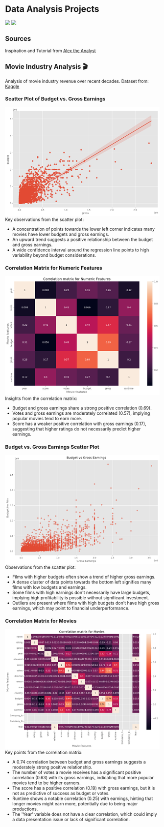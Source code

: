 # Data Analysis Projects

<img src="https://img.shields.io/badge/-Python-blue" /> <img src="https://img.shields.io/badge/-Jupyter-orange" />

## Sources
Inspiration and Tutorial from [Alex the Analyst](https://github.com/AlexTheAnalyst/PortfolioProjects)

## Movie Industry Analysis 🎬
Analysis of movie industry revenue over recent decades. Dataset from: [Kaggle](https://www.kaggle.com/datasets/danielgrijalvas/movies)

### Scatter Plot of Budget vs. Gross Earnings
![Budget vs Gross Earnings Scatter Plot](demo/m1.png)  
Key observations from the scatter plot:
- A concentration of points towards the lower left corner indicates many movies have lower budgets and gross earnings.
- An upward trend suggests a positive relationship between the budget and gross earnings.
- A wide confidence interval around the regression line points to high variability beyond budget considerations.

### Correlation Matrix for Numeric Features
![Correlation Matrix](demo/m2.png)  
Insights from the correlation matrix:
- Budget and gross earnings share a strong positive correlation (0.69).
- Votes and gross earnings are moderately correlated (0.57), implying popular movies tend to earn more.
- Score has a weaker positive correlation with gross earnings (0.17), suggesting that higher ratings do not necessarily predict higher earnings.

### Budget vs. Gross Earnings Scatter Plot
![Budget vs Gross Earnings Scatter Plot](demo/m3.png)  
Observations from the scatter plot:
- Films with higher budgets often show a trend of higher gross earnings.
- A dense cluster of data points towards the bottom left signifies many films with low budgets and earnings.
- Some films with high earnings don't necessarily have large budgets, implying high profitability is possible without significant investment.
- Outliers are present where films with high budgets don't have high gross earnings, which may point to financial underperformance.

### Correlation Matrix for Movies
![Correlation Matrix for Movies](demo/m4.png)  
Key points from the correlation matrix:
- A 0.74 correlation between budget and gross earnings suggests a moderately strong positive relationship.
- The number of votes a movie receives has a significant positive correlation (0.63) with its gross earnings, indicating that more popular movies tend to be higher earners.
- The score has a positive correlation (0.19) with gross earnings, but it is not as predictive of success as budget or votes.
- Runtime shows a notable correlation (0.25) with earnings, hinting that longer movies might earn more, potentially due to being major productions.
- The 'Year' variable does not have a clear correlation, which could imply a data presentation issue or lack of significant correlation.
